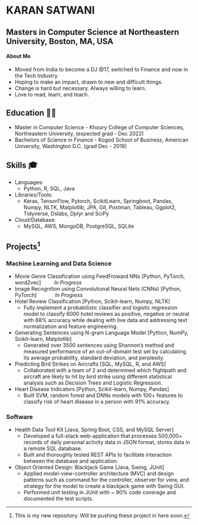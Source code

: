  # KARAN SATWANI
 ## Masters in Computer Science at Northeastern University, Boston, MA, USA
  #### About Me
  - Moved from India to become a DJ @17, switched to Finance and now in the Tech Industry<br />
  - Hoping to make an impact, drawn to new and difficult things. 
  - Change is hard but necessary. Always willing to learn.
  - Love to read, learn, and teach.<br />

## **Education 👨‍🎓**
 - Master in Computer Science - Khoury College of Computer Sciences, Northeastern University, (expected grad - Dec 2022)
 - Bachelors of Science in Finance - Kogod School of Business, American University, Washington D.C. (grad Dec - 2018)

## **Skills 🎓**
 - Languages:
    - Python, R, SQL, Java
 - Libraries/Tools: 
     - Keras, TensorFlow, Pytorch, ScikitLearn, Springboot, Pandas, Numpy, NLTK, Matplotlib, JPA, Git, Postman, Tableau, Ggplot2, Tidyverse, Dslabs, Dplyr and SciPy
 - Cloud/Database:
    - MySQL, AWS, MongoDB, PostgreSQL, SQLite


## **Projects**[^2]
  ### Machine Learning and Data Science
 -  Movie Genre Classification using FeedFroward NNs [Python, PyTorch, word2vec] &emsp;&emsp;    _In Progress_<br />
 -  Image Recognition using Convolutional Neural Nets (CNNs) [Python, PyTorch] &emsp;&emsp;&emsp;  _In Progress_<br />
 - Hotel Review Classification [Python, Scikit-learn, Numpy, NLTK]<br />
    - Fully implement a probabilistic classifier and logistic regression model to classify 6000 hotel reviews as positive, 
      negative or neutral with 88% accuracy while dealing with live data and addressing text normalization and feature engineering.<br />
 - Generating Sentences using N-gram Language Model [Python, NumPy, Scikit-learn, Matplotlib]<br />
    - Generated over 3500 sentences using Shannon’s method and measured performance of an out-of-domain test set by calculating its average probability, 
      standard deviation, and perplexity.<br />
  - Predicting Bird Strikes on Aircrafts [SQL, MySQL, R, and AWS]<br />
    - Collaborated with a team of 2 and determined which flightpath and aircraft are likely to hit by bird strike using different 
      statistical analysis such as Decision Trees and Logistic Regression.<br />
  -  Heart Disease Indicators [Python, Scikit-learn, Numpy, Pandas]<br />
     - Built SVM, random forest and DNNs models with 100+ features to classify risk of heart disease in a person with 91% accuracy.
  ### Software
  - Health Data Tool Kit [Java, Spring Boot, CSS, and MySQL Server]<br />
    - Developed a full-stack web-application that processes 500,000+ records of daily personal activity data in JSON format, stores data in a remote SQL database.<br />
    - Built and thoroughly tested REST APIs to facilitate interaction between the database and application.<br />
  - Object Oriented Design: Blackjack Game [Java, Swing, JUnit]<br />
    - Applied model-view-controller architecture (MVC) and design patterns such as command for the controller, 
      observer for view, and strategy for the model to create a blackjack game with Swing GUI.<br />
    - Performed unit testing in JUnit with ~ 90% code coverage and documented the test scripts.<br />


[^2]: This is my new repository. Will be pushing these project in here soon.
<!---
ks3364a/ks3364a is a ✨ special ✨ repository because its `README.md` (this file) appears on your GitHub profile.
You can click the Preview link to take a look at your changes.
--->
